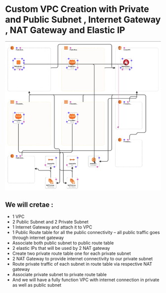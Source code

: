 # Custom VPC Creation with Private and Public Subnet , Internet Gateway , NAT Gateway and Elastic IP
![Architecture_of_Template](Overview.png)


## We will cretae : 
- 1 VPC
- 2 Public Subnet and 2 Private Subnet
- 1 Internet Gateway and attach it to VPC
- 1 Public Route table for all the public connectivity – all public traffic goes through internet gateway
- Associate both public subnet to public route table
- 2 elastic IPs that will be used by 2 NAT gateway
- Create two private route table one for each private subnet
- 2 NAT Gateway to provide internet connectivity to our private subnet
- Route private traffic of each subnet in route table via respective NAT gateway
- Associate private subnet to private route table
- And we will have a fully function VPC with internet connection in private as well as public subnet

